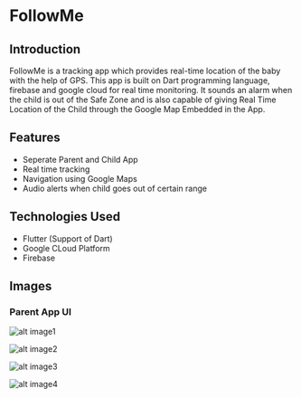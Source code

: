 # FollowMe

## Introduction

FollowMe is a tracking app which provides real-time location of the baby with the help of GPS. This app is built on Dart programming language, firebase and google cloud for real time monitoring. It sounds an alarm when the child is out of the Safe Zone and is also capable of giving Real Time Location of the Child through the Google Map Embedded in the App.

## Features


<ul>
        <li>Seperate Parent and Child App</li>
        <li>Real time tracking</li>
        <li>Navigation using Google Maps</li>
        <li>Audio alerts when child goes out of certain range</li>

</ul>

## Technologies Used

<ul>
<li>Flutter (Support of Dart)</li>
<li>Google CLoud Platform</li>
<li>Firebase</li>
</ul>

## Images

### Parent App UI

![alt image1](https://ibb.co/wLq5hyR)

![alt image2](https://ibb.co/1qqh4Qr)

![alt image3](https://ibb.co/dBwsXWd)

![alt image4](https://ibb.co/cwGX1mC)

